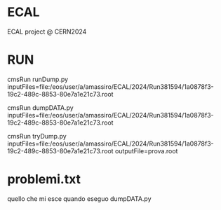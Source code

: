 # ECAL
ECAL project @ CERN2024

# RUN 

cmsRun runDump.py inputFiles=file:/eos/user/a/amassiro/ECAL/2024/Run381594/1a0878f3-19c2-489c-8853-80e7a1e21c73.root

cmsRun dumpDATA.py inputFiles=file:/eos/user/a/amassiro/ECAL/2024/Run381594/1a0878f3-19c2-489c-8853-80e7a1e21c73.root

cmsRun tryDump.py inputFiles=file:/eos/user/a/amassiro/ECAL/2024/Run381594/1a0878f3-19c2-489c-8853-80e7a1e21c73.root outputFile=prova.root

# problemi.txt

quello che mi esce quando eseguo dumpDATA.py
